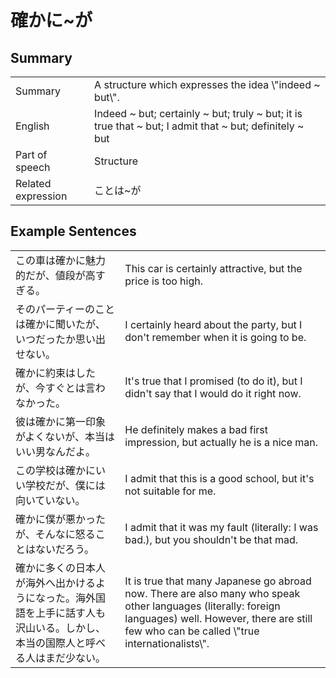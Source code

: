 # 確かに~が

## Summary

<table><tr>   <td>Summary</td>   <td>A structure which expresses the idea \"indeed ~ but\".</td></tr><tr>   <td>English</td>   <td>Indeed ~ but; certainly ~ but; truly ~ but; it is true that ~ but; I admit that ~ but; definitely ~ but</td></tr><tr>   <td>Part of speech</td>   <td>Structure</td></tr><tr>   <td>Related expression</td>   <td>ことは~が</td></tr></table>

## Example Sentences

<table><tr>   <td>この車は確かに魅力的だが、値段が高すぎる。</td>   <td>This car is certainly attractive, but the price is too high.</td></tr><tr>   <td>そのパーティーのことは確かに聞いたが、いつだったか思い出せない。</td>   <td>I certainly heard about the party, but I don't remember when it is going to be.</td></tr><tr>   <td>確かに約束はしたが、今すぐとは言わなかった。</td>   <td>It's true that I promised (to do it), but I didn't say that I would do it right now.</td></tr><tr>   <td>彼は確かに第一印象がよくないが、本当はいい男なんだよ。</td>   <td>He definitely makes a bad first impression, but actually he is a nice man.</td></tr><tr>   <td>この学校は確かにいい学校だが、僕には向いていない。</td>   <td>I admit that this is a good school, but it's not suitable for me.</td></tr><tr>   <td>確かに僕が悪かったが、そんなに怒ることはないだろう。</td>   <td>I admit that it was my fault (literally: I was bad.), but you shouldn't be that mad.</td></tr><tr>   <td>確かに多くの日本人が海外へ出かけるようになった。海外国語を上手に話す人も沢山いる。しかし、本当の国際人と呼べる人はまだ少ない。</td>   <td>It is true that many Japanese go abroad now. There are also many who speak other languages (literally: foreign languages) well. However, there are still few who can be called \"true internationalists\".</td></tr></table>

